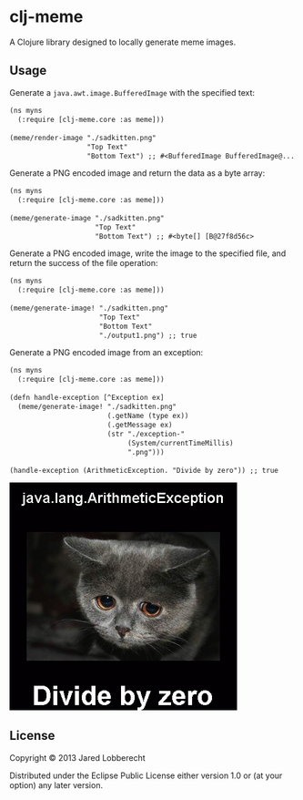# clj-meme

A Clojure library designed to locally generate meme images.

## Usage

Generate a `java.awt.image.BufferedImage` with the specified text:

    (ns myns
      (:require [clj-meme.core :as meme]))

    (meme/render-image "./sadkitten.png"
                       "Top Text"
                       "Bottom Text") ;; #<BufferedImage BufferedImage@...

Generate a PNG encoded image and return the data as a byte array:

    (ns myns
      (:require [clj-meme.core :as meme]))

    (meme/generate-image "./sadkitten.png"
                         "Top Text"
                         "Bottom Text") ;; #<byte[] [B@27f8d56c>

Generate a PNG encoded image, write the image to the specified file, and return the success of the file operation:

    (ns myns
      (:require [clj-meme.core :as meme]))

    (meme/generate-image! "./sadkitten.png"
                          "Top Text"
                          "Bottom Text"
                          "./output1.png") ;; true


Generate a PNG encoded image from an exception:

    (ns myns
      (:require [clj-meme.core :as meme]))

    (defn handle-exception [^Exception ex]
      (meme/generate-image! "./sadkitten.png"
                            (.getName (type ex))
                            (.getMessage ex)
                            (str "./exception-"
                                 (System/currentTimeMillis)
                                 ".png")))

    (handle-exception (ArithmeticException. "Divide by zero")) ;; true

![example output](https://github.com/Jared314/clj-meme/raw/master/example.png)

## License

Copyright © 2013 Jared Lobberecht

Distributed under the Eclipse Public License either version 1.0 or (at
your option) any later version.
